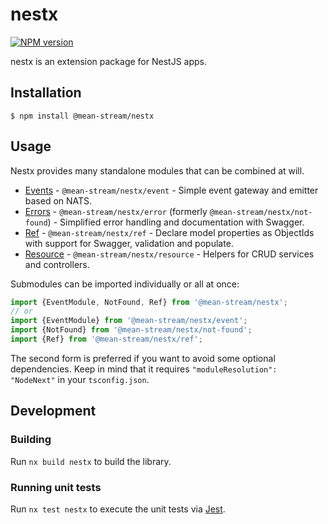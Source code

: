# nestx

[![NPM version](https://badge.fury.io/js/@mean-stream%2Fnestx.svg)](https://www.npmjs.com/package/@mean-stream/nestx)

nestx is an extension package for NestJS apps.

## Installation

```
$ npm install @mean-stream/nestx
```

## Usage

Nestx provides many standalone modules that can be combined at will.

- [Events](./src/lib/event) - `@mean-stream/nestx/event` - Simple event gateway and emitter based on NATS.
- [Errors](./src/lib/error) - `@mean-stream/nestx/error` (formerly `@mean-stream/nestx/not-found`) - Simplified error handling and documentation with Swagger.
- [Ref](./src/lib/ref) - `@mean-stream/nestx/ref` - Declare model properties as ObjectIds with support for Swagger, validation and populate.
- [Resource](./src/lib/resource) - `@mean-stream/nestx/resource` - Helpers for CRUD services and controllers.

Submodules can be imported individually or all at once:

```ts
import {EventModule, NotFound, Ref} from '@mean-stream/nestx';
// or
import {EventModule} from '@mean-stream/nestx/event';
import {NotFound} from '@mean-stream/nestx/not-found';
import {Ref} from '@mean-stream/nestx/ref';
```

The second form is preferred if you want to avoid some optional dependencies.
Keep in mind that it requires `"moduleResolution": "NodeNext"` in your `tsconfig.json`.

## Development

### Building

Run `nx build nestx` to build the library.

### Running unit tests

Run `nx test nestx` to execute the unit tests via [Jest](https://jestjs.io).
